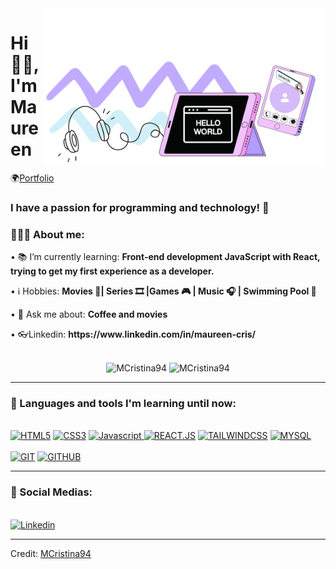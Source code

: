 <img align="right" src="./img/imagen-responsive.svg" alt="Illustration" title="Illustration Storyset" width=450/>

<h1 align="left">Hi 👋🏽, I'm Maureen</h1>


🌍[Portfolio](https://portafolio-maureen.vercel.app/)

<h3 align="left">I have a passion for programming and technology! 🚀</h3>

<div align="left">
    <h3>👨🏽‍💻 About me:</h3>
        <p>• 📚 I’m currently learning: <b>Front-end development JavaScript with React, trying to get my first experience as a developer.</b></p>
        <p>• ℹ️ Hobbies: <b>Movies 🍿| Series 🎞️ |Games 🎮 | Music 🎧 | Swimming Pool 🥽 </b></p>
        <p>• 💬 Ask me about: <b> Coffee and movies</b></p>
        <p>• 👓Linkedin: <b>https://www.linkedin.com/in/maureen-cris/</b></p>
</div><br>

<div align="center">
    <img height="155em" src="https://github-readme-stats.vercel.app/api?username=MCristina94&show_icons=true&theme=vue-dark&title_color=8a2be2&text_color=0c0c0c&icon_color=8a2be2&locale=en&hide_border=true&bg_color=f5f5f5" alt="MCristina94" />
    <img height="155em" src="https://github-readme-stats.vercel.app/api/top-langs?username=MCristina94&show_icons=true&theme=vue-dark&title_color=8a2be2&text_color=0c0c0c&icon_color=8a2be2&layout=compact&hide_border=true&bg_color=f5f5f5" alt="MCristina94" />
</div>

    
---

<div>
  <h3>🧰 Languages and tools I'm learning until now:</h3><br>
    <a href="https://"><img src="https://img.shields.io/static/v1?label=&message=HTML5&color=%23FADBD8&style=for-the-badge&logo=html5&logoColor=%238741A6" alt="HTML5"></a>
    <a href="https://"><img src="https://img.shields.io/static/v1?label=&message=CSS3&color=%23D2B4DE&style=for-the-badge&logo=css3&logoColor=%238741A6" alt="CSS3"></a>
    <a href="https://"><img src="https://img.shields.io/static/v1?label=&message=Javascript&color=%23D5DBDB&style=for-the-badge&logo=javascript&logoColor=%238741A6" alt="Javascript"> </a>
    <a href="https://"><img src="https://img.shields.io/static/v1?label=&message=REACT.JS&color=%23D7BDE2&style=for-the-badge&logo=react&logoColor=%238741A6" alt="REACT.JS"></a>
    <a href="https://"><img src="https://img.shields.io/static/v1?label=&message=TAILWINDCSS.JS&color=%23D4E6F1&style=for-the-badge&logo=react&logoColor=%238741A6" alt="TAILWINDCSS"></a>
     <a href="https://"><img src="https://img.shields.io/static/v1?label=&message=MySQL.JS&color=%23F9E79F&style=for-the-badge&logo=react&logoColor=%238741A6" alt="MYSQL"></a>
    <br><br>
    <a href="https://"><img src="https://img.shields.io/static/v1?label=&message=GIT&color=%23F2D7D5&style=for-the-badge&logo=git&logoColor=%238741A6" alt="GIT"></a>
    <a href="https://"><img src="https://img.shields.io/static/v1?label=&message=GITHUB&color=%23D7DBDD&style=for-the-badge&logo=github&logoColor=%238741A6" alt="GITHUB"></a>
</div>


___

<div>
  <h3>📱 Social Medias:</h3><br>
    <a href="https://www.linkedin.com/in/maureen-cris/" target="_blank"><img src="https://img.shields.io/static/v1?label=&message=Linkedin&color=0A66C2&style=for-the-badge&logo=linkedin&logoColor=whitesmoke" alt="Linkedin"></a>
</div>

------

Credit: [MCristina94](https://github.com/MCristina94)

